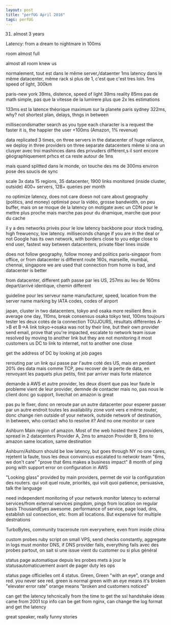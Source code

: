 ```yaml
---
layout: post
title: "perfUG April 2016"
tags: perfUG
---
```


31. almost 3 years

Latency: from a dream to nightmare in 100ms

room almost full

almost all room knew us

normalement, tout est dans le même server,/dataenter
1ms latency dans le même datacenter, même rack
si plus de 1, c'est que c'est tres loin. 1ms speed of light, 300km

paris-new york
39ms, distence, speed of light 39ms
reality 85ms
pas de math simple, pas que la vitesse de la lumirere
plus que 2x les estimations

133ms est la latence théorique maximum sur la planete
paris sydney 322ms, why? not shortest plan, delays, thngs in between

millisecondsmatter
search as you type
each character is a request
the faster it is, the happier the user
+100ms (Amazon, 1% revenue)

data replicated 3 times, on three servers in the datacenter
of huge reliance, we deploy in three providers on three separate datacenters
même si ona  un clusyer avec troi mashinces dans des privuders différent,s il
sont encore géographiquement prhcs et ca reste autour de 1ms

mais quand splitted dans le monde, on touche des ms de 300ms environ
pose des soucis de sync

scale
3x data
15 regions, 35 datacenter, 1900 links monitored (inside cluster, outside)
400+ servers, 12B+ queries per month

no optimize latency, does not care
doesn not care about geography (politics, and money)
optimisé pour la vidéo, grosse bandwidth, on peu buffer, mais on se moque de la
latency
on motigate avec un CDN pour le mettre plus proche
mais marche pas pour du dnamique, marche que pour du cache

il y a des networks privés pour le low latency
backbone pour stock trading, high frewuency, low latency. milliseconds change if
you are in the deal or not
Google has its own network, with borders close to you
edge close to end user, fastest way between datacenters, private fiber lines
inside

does not follow geography, follow money and politics
paris-singapor
from office, or from datacenter is different route
160s, marseille, mumbai, chennai, singapore
we are used that connection from home is bad, and datacenter is better

from datacenter, different path
passe par les US, 257ms au lieu de 160ms
depart/arrivé identique, chemin different

guideline pour les serveur name
manufacturer, speed, location from the server name
marking by IATA codes, codes of airport


japan, cluster in two datacenters, tokyo and osaka
more resilient
8ms in average
one day, 110ms, break consensus
osaka tokyo test, 100ms
toujours tester les deux cotés de la connection
TOUJOURS, résultats différentes A->B et B->A
link tokyo->osaka was not by their line, but their own provider
send email, prove that you're impacted, escalate to network team
issue resolved by moving to another link
but they are not monitoring it
most customers us DC to link to internet, not to another one close

get the address of DC by looking at job pages

rerouting par un link qui passe par l'autre coté des US, mais en perdant 20% des
data
mais comme TCP, peu recover de la perte de data, en renvoyant les paquets plus
petits, finit par arriver mais forte mlatence

demande à AWS et autre provider, les deux disent que pas leur faute
le probleme vient de leur provider, demnde de contacter mais no, pas nous le
client
donc go support, livechat on amazon is great

pas pu le fixer, donc on reroute par un autre datacenter pour esperer passer par
un autre endroit
toutes les availability zone vont vers e même router, donc change rien
outside of your network, outside network of destination, in between, who contact
who to resolve it? And no one monitor or care

Ashburn
Main region of amazon. Most of the web hosted there
2 providers, spread in 2 datacenters
Provider A, 2ms to amazon
Provider B, 8ms to amazon
same location, same destination

Ashburn/Ashburn should be low latency, but goes through NY
no one cares, rejetent la faute, tous les deux convaincus
escalated to netwokr team "6ms, we don't care"
"prove that 6ms makes a business impact"
8 month of ping pong with support
error on configuration in AWS

"Looking glass" provided by main providers, permet de voir la configuration des
routers. qui voit quel route, priorités, qui voit quoi
patience, persuasive, talk the language

need independent monitoring of your network
monitor latency to external services/from external services
pingdom, pings from location on regular basis
ThousandEyes awesome. performance of service, page load, dns, establish ssl
connection, etc. from all locations. But expensive for multiple destnations

TurboBytes, community traceroute rom everywhere, even from inside china

custom probes
ruby script on small VPS, send checks constantly, aggregate in logs
must monitor DNS, if DNS provider fails, everything fails
avec des probes partout, on sait si une issue vient du customer ou si plus
général

status page automatique depuis les probes
mets à jour le statusautomaticuement avant de pager duty les ops

status page officielles ont 4 status. Green, Green "with an eye", orange and
red.
you never see red. green is normal
green with an eye means it's broken "elevater error rate"
orange means "broken and customers noticed"

can get the latency tehcnically from the time to get the ssl handshake
ideas came from 2001
tcp info can be get from nginx, can change the log format and get the latency






great speaker, really funny stories

